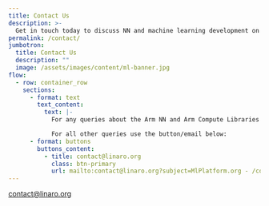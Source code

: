 ```yaml
---
title: Contact Us
description: >-
  Get in touch today to discuss NN and machine learning development on Arm.
permalink: /contact/
jumbotron:
  title: Contact Us
  description: ""
  image: /assets/images/content/ml-banner.jpg
flow:
  - row: container_row
    sections:
      - format: text
        text_content:
          text: |-
            For any queries about the Arm NN and Arm Compute Libraries then please submit a query on the [Forum](https://discuss.mlplatform.org), [Mailing Lists](/mailing-lists-and-irc/) or the [Development Tracker](https://developer.mlplatform.org).

            For all other queries use the button/email below:
      - format: buttons
        buttons_content:
          - title: contact@linaro.org
            class: btn-primary
            url: mailto:contact@linaro.org?subject=MlPlatform.org - /contact/
---
```


<!-- Contact Form -->
<div class="col-xs-12 p-b-20 text-center">
    <a class="btn email" href="mailto:contact@linaro.org?subject=MlPlatform.org - {{page.url}}">
        contact@linaro.org
    </a>
</div>
<!-- /End Contact Form -->
